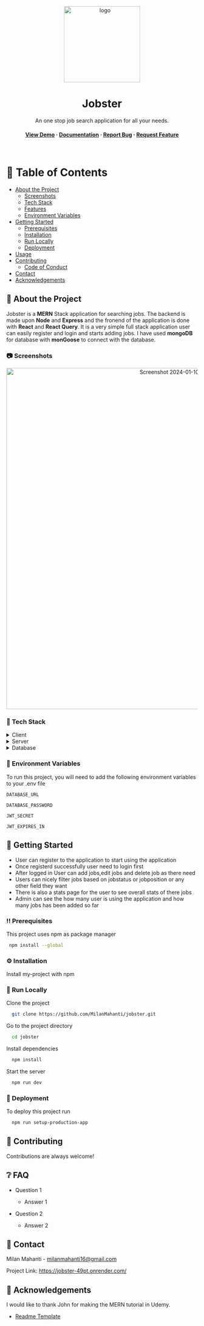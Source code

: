 <!--
Hey, thanks for using the awesome-readme-template template.  
If you have any enhancements, then fork this project and create a pull request 
or just open an issue with the label "enhancement".

Don't forget to give this project a star for additional support ;)
Maybe you can mention me or this repo in the acknowledgements too
-->
<div align="center">

  <img src="assets/logo.png" alt="logo" width="200" height="auto" />
  
  <h1> Jobster </h1>
  
  <p>
    An one stop job search application for all your needs.
  </p>
  
  
<!-- Badges -->
   
<h4>
    <a href="https://jobster-49pt.onrender.com/">View Demo</a>
  <span> · </span>
    <a href="https://github.com/MilanMahanti/jobster">Documentation</a>
  <span> · </span>
    <a href="https://github.com/MilanMahanti/jobster/issues/">Report Bug</a>
  <span> · </span>
    <a href="https://github.com/MilanMahanti/jobster/issues/">Request Feature</a>
  </h4>
</div>

<br />

<!-- Table of Contents -->
# :notebook_with_decorative_cover: Table of Contents

- [About the Project](#star2-about-the-project)
  * [Screenshots](#camera-screenshots)
  * [Tech Stack](#space_invader-tech-stack)
  * [Features](#dart-features)
  * [Environment Variables](#key-environment-variables)
- [Getting Started](#toolbox-getting-started)
  * [Prerequisites](#bangbang-prerequisites)
  * [Installation](#gear-installation)
  * [Run Locally](#running-run-locally)
  * [Deployment](#triangular_flag_on_post-deployment)
- [Usage](#eyes-usage)
- [Contributing](#wave-contributing)
  * [Code of Conduct](#scroll-code-of-conduct)
- [Contact](#handshake-contact)
- [Acknowledgements](#gem-acknowledgements)

  

<!-- About the Project -->
## :star2: About the Project
Jobster is a **MERN** Stack application for searching jobs. The backend is made upon **Node** and **Express** and the fronend of the application is done with **React** and **React Query**. It is a very simple full stack application user can easily register and login and starts adding jobs. I have used **mongoDB** for database with **monGoose** to connect with the database.

<!-- Screenshots -->
### :camera: Screenshots

<div align="center"> 
<img width="897" alt="Screenshot 2024-01-10 075429" src="https://github.com/MilanMahanti/jobster-mern-application-temp/assets/114055453/f5f6ec60-2226-4ab0-be7b-6aab1a8e9818">
</div>


<!-- TechStack -->
### :space_invader: Tech Stack

<details>
  <summary>Client</summary>
  <ul>
    <li><a href="https://reactjs.org/">React.js</a></li>
    <li><a href="https://reactjs.org/">React Query</a></li>
    <li><a href="https://reactjs.org/">React Router</a></li>
    <li><a href="https://reactjs.org/">Styled Components</a></li>
  </ul>
</details>

<details>
  <summary>Server</summary>
  <ul>
    <li><a href="https://expressjs.com/">Express.js</a></li>
    <li><a href="https://nodejs.com/">Node.js</a></li>
  </ul>
</details>

<details>
<summary>Database</summary>
  <ul>
    <li><a href="https://www.mongodb.com/">MongoDB</a></li>
    <li><a href="https://m0ngoose.com/">Mongoose</a></li>
  </ul>
</details>




<!-- Env Variables -->
### :key: Environment Variables

To run this project, you will need to add the following environment variables to your .env file

`DATABASE_URL`

`DATABASE_PASSWORD`

`JWT_SECRET`

`JWT_EXPIRES_IN`

<!-- Getting Started -->
## 	:toolbox: Getting Started
- User can register to the application to start using the application
- Once registerd successfully user need to login first
- After logged in User can add jobs,edit jobs and delete job as there need
- Users can nicely filter jobs based on jobstatus or jobposition or any other field they want
- There is also a stats page for the user to see overall stats of there jobs
- Admin can see the how many user is using the application and how many jobs has been added so far
<!-- Prerequisites -->
### :bangbang: Prerequisites

This project uses npm as package manager

```bash
 npm install --global 
```

<!-- Installation -->
### :gear: Installation

Install my-project with npm

<!-- Run Locally -->
### :running: Run Locally

Clone the project

```bash
  git clone https://github.com/MilanMahanti/jobster.git
```

Go to the project directory

```bash
  cd jobster
```

Install dependencies

```bash
  npm install
```

Start the server

```bash
  npm run dev
```


<!-- Deployment -->
### :triangular_flag_on_post: Deployment

To deploy this project run

```bash
  npm run setup-production-app
```


<!-- Contributing -->
## :wave: Contributing


Contributions are always welcome!


<!-- FAQ -->
## :grey_question: FAQ

- Question 1

  + Answer 1

- Question 2

  + Answer 2




<!-- Contact -->
## :handshake: Contact

Milan Mahanti  - milanmahanti16@gmail.com

Project Link: https://jobster-49pt.onrender.com/


<!-- Acknowledgments -->
## :gem: Acknowledgements

I would like to thank John for making the MERN tutorial in Udemy.

 - [Readme Template](https://github.com/othneildrew/Best-README-Template)
